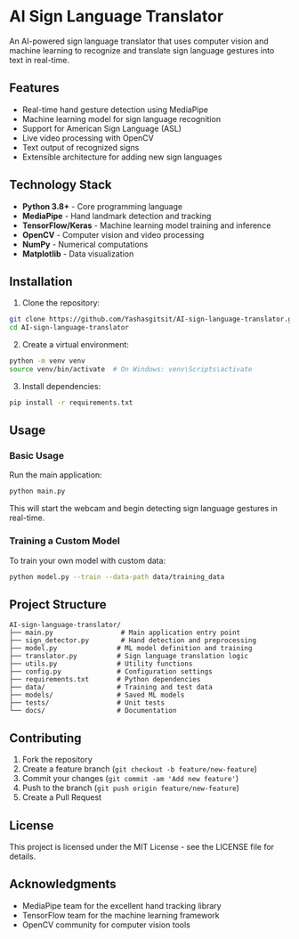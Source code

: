 # AI Sign Language Translator

An AI-powered sign language translator that uses computer vision and machine learning to recognize and translate sign language gestures into text in real-time.

## Features

- Real-time hand gesture detection using MediaPipe
- Machine learning model for sign language recognition
- Support for American Sign Language (ASL)
- Live video processing with OpenCV
- Text output of recognized signs
- Extensible architecture for adding new sign languages

## Technology Stack

- **Python 3.8+** - Core programming language
- **MediaPipe** - Hand landmark detection and tracking
- **TensorFlow/Keras** - Machine learning model training and inference
- **OpenCV** - Computer vision and video processing
- **NumPy** - Numerical computations
- **Matplotlib** - Data visualization

## Installation

1. Clone the repository:
```bash
git clone https://github.com/Yashasgitsit/AI-sign-language-translator.git
cd AI-sign-language-translator
```

2. Create a virtual environment:
```bash
python -m venv venv
source venv/bin/activate  # On Windows: venv\Scripts\activate
```

3. Install dependencies:
```bash
pip install -r requirements.txt
```

## Usage

### Basic Usage

Run the main application:
```bash
python main.py
```

This will start the webcam and begin detecting sign language gestures in real-time.

### Training a Custom Model

To train your own model with custom data:
```bash
python model.py --train --data-path data/training_data
```

## Project Structure

```
AI-sign-language-translator/
├── main.py                 # Main application entry point
├── sign_detector.py        # Hand detection and preprocessing
├── model.py               # ML model definition and training
├── translator.py          # Sign language translation logic
├── utils.py               # Utility functions
├── config.py              # Configuration settings
├── requirements.txt       # Python dependencies
├── data/                  # Training and test data
├── models/                # Saved ML models
├── tests/                 # Unit tests
└── docs/                  # Documentation
```

## Contributing

1. Fork the repository
2. Create a feature branch (`git checkout -b feature/new-feature`)
3. Commit your changes (`git commit -am 'Add new feature'`)
4. Push to the branch (`git push origin feature/new-feature`)
5. Create a Pull Request

## License

This project is licensed under the MIT License - see the LICENSE file for details.

## Acknowledgments

- MediaPipe team for the excellent hand tracking library
- TensorFlow team for the machine learning framework
- OpenCV community for computer vision tools
